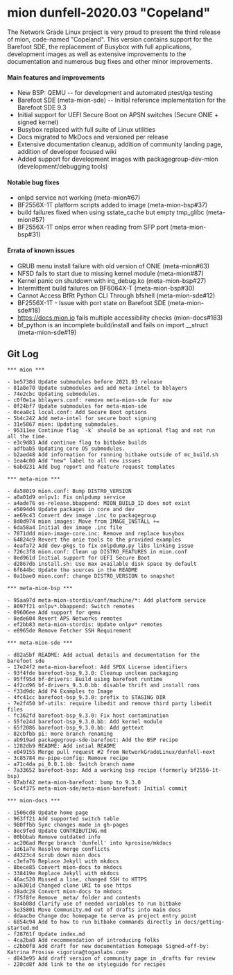 # mion dunfell-2020.03 "Copeland"

The Network Grade Linux project is very proud to present the third release of
mion, code-named "Copeland". This version contains support for the Barefoot SDE,
the replacement of Busybox with full applications, development images as well
as extensive improvements to the documentation and numerous bug fixes and other
minor improvements. 

#### Main features and improvements

- New BSP: QEMU -- for development and automated ptest/qa testing
- Barefoot SDE (meta-mion-sde) -- Initial reference implementation for the Barefoot SDE 9.3
- Initial support for UEFI Secure Boot on APSN switches (Secure ONIE + signed kernel)
- Busybox replaced with full suite of Linux utilities
- Docs migrated to MkDocs and versioned per release
- Extensive documentation cleanup, addition of community landing page, addition of developer focused wiki
- Added support for development images with packagegroup-dev-mion (development/debugging tools)

#### Notable bug fixes

- onlpd service not working (meta-mion#67)
- BF2556X-1T platform scripts added to image (meta-mion-bsp#37)
- build failures fixed when using sstate_cache but empty tmp_glibc (meta-mion#57)
- BF2556X-1T onlps error when reading from SFP port (meta-mion-bsp#31)

#### Errata of known issues

- GRUB menu install failure with old version of ONIE (meta-mion#63)
- NFSD fails to start due to missing kernel module (meta-mion#87)
- Kernel panic on shutdown with irq_debug.ko (meta-mion-bsp#27)
- Intermittent build failures on BF6064X-T (meta-mion-bsp#30)
- Cannot Access BfRt Python CLI Through bfshell (meta-mion-sde#12)
- BF2556X-1T - Issue with port state on Barefoot SDE (meta-mion-sde#18)
- <https://docs.mion.io> fails multiple accessibility checks (mion-docs#183)
- bf_python is an incomplete build/install and fails on import __struct (meta-mion-sde#19)

## Git Log

```
*** mion ***

- be5738d Update submodules before 2021.03 release
- 81a8e70 Update submodules and add meta-intel to bblayers
- 74e2cbc Updating submodules.
- c0f0e1a bblayers.conf: remove meta-mion-sde for now
- 0f24bf7 Update submodules for meta-mion-sde
- 0cea8c1 local.conf: Add Secure Boot options
- 5b4c242 Add meta-intel for secure boot signing
- 31e5867 mion: Updating submodules.
- 95311ee Continue flag `-k` should be an optional flag and not run all the time.
- e3c9d83 Add continue flag to bitbake builds
- adfbab5 Updating core OS submodules.
- b2aed48 Add information for running bitbake outside of mc_build.sh
- 1ea4c00 Add "new" label to all new issues
- 6abd231 Add bug report and feature request templates

*** meta-mion ***

- da58019 mion.conf: Bump DISTRO_VERSION
- a0a01d9 onlpv1: Fix onlpdump service
- a4ade76 os-release.bbappend: MION_BUILD_ID does not exist
- e5094d4 Update packages in core and dev
- ae69c43 Convert dev image .inc to packagegroup
- 8d0d974 mion images: Move from IMAGE_INSTALL +=
- 6da58a4 Initial dev image .inc file
- 7871ddd mion-image-core.inc: Remove and replace busybox
- 64824c9 Revert the onie tools to the provided examples
- 4eafa72 Add dev-pkgs to fix onlpdump.py libs linking issue
- 726c3f8 mion.conf: Clean up DISTRO_FEATURES in mion.conf
- 8ed961d Initial support for UEFI Secure Boot
- d2867db install.sh: Use max available disk space by default
- 6f644bc Update the sources in the README
- 0a1bae0 mion.conf: change DISTRO_VERSION to snapshot

*** meta-mion-bsp ***

- 95aa97d meta-mion-stordis/conf/machine/*: Add platform service
- 8097f21 onlpv*.bbappend: Switch remotes
- 09606ee Add support for qemu
- 8ede604 Revert APS Networks remotes
- ef2bb83 meta-mion-stordis: Update onlpv* remotes
- e8965de Remove Fetcher SSH Requirement

*** meta-mion-sde ***

- d82a5bf README: Add actual details and documentation for the barefoot sde
- 17e24f2 meta-mion-barefoot: Add SPDX License identifiers
- 93f4fde barefoot-bsp_9.3.0: Cleanup unclean packaging
- 95ff95d bf-drivers: Build using barefoot runtime
- 4f2cd96 bf-drivers_9.3.0.bb: disable thrift and install roms
- f33d9dc Add P4 Examples to Image
- 4fc41cc barefoot-bsp_9.3.0: prefix to STAGING DIR
- 7e2f450 bf-utils: require libedit and remove third party libedit files
- fc362fd barefoot-bsp_9.3.0: Fix host contamination
- 55fe24d barefoot-bsp_9.3.0.bb: Add kernel module
- 65f2086 barefoot-bsp_9.3.0.bb: Add gettext
- 82cbfbb pi: more branch renaming
- ab919ad packagegroup-sde-barefoot: Add the BSP recipe
- 1282db9 README: Add intial README
- e049155 Merge pull request #2 from NetworkGradeLinux/dunfell-next
- 3c85784 mv-pipe-config: Remove recipe
- a71c4da pi_0.0.1.bb: Switch branch name
- 7a33652 barefoot-bsp: Add a working bsp recipe (formerly bf2556-1t-bsp)
- 07abf42 meta-mion-barefoot: bump to 9.3.0
- 5c4f375 meta-mion-sde/meta-mion-barefoot: Initial commit

*** mion-docs ***

- 1506cd8 Update home page
- 963ff21 Add supported switch table
- 980ffbb Sync changes made in gh-pages
- 8ec9fed Update CONTRIBUTING.md
- 00bbbab Remove outdated info
- ac206ad Merge branch 'dunfell' into kprosise/mkdocs
- 1d61a7e Resolve merge conflicts
- d4323c4 Scrub down mion docs
- c3efa76 Replace Jekyll with mkdocs
- 8bece85 Convert mion-docs to mkdocs
- 338419e Replace Jekyll with mkdocs
- 46ac520 Missed a line, changed SSH to HTTPS
- a36301d Changed clone URI to use https
- 38adc28 Convert mion-docs to mkdocs
- f75f8fe Remove _meta/ folder and contents
- 8a4b08d Clarify use of needed variables to run bitbake
- 5e35801 Move Community.md out of drafts into main docs
- ddaacbe Change doc homepage to serve as project entry point
- 6854c94 Add to how to run bitbake commands directly in docs/getting-started.md
- f28761f Update index.md
- 4ca2ba8 Add recommendation of introducing folks
- c2bb0f8 Add draft for new documentation homepage Signed-off-by: Katrina Prosise <igorina@toganlabs.com>
- d843e95 Add draft version of community page in _drafts for review
- 220cd8f Add link to the oe styleguide for recipes
```
